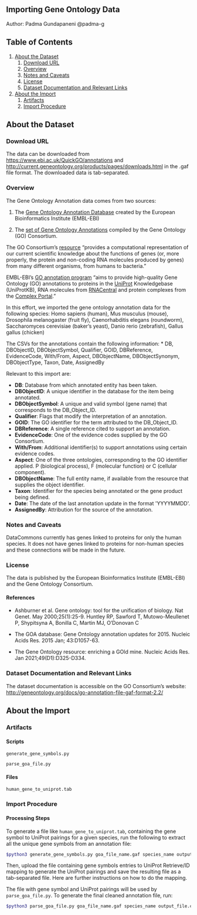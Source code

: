 ## Importing Gene Ontology Data
Author: Padma Gundapaneni @padma-g

## Table of Contents
1. [About the Dataset](#about-the-dataset)
    1. [Download URL](#download-url)
    2. [Overview](#overview)
    3. [Notes and Caveats](#notes-and-caveats)
    4. [License](#license)
    5. [Dataset Documentation and Relevant Links](#dataset-documentation-and-relevant-links)
2. [About the Import](#about-the-import)
    1. [Artifacts](#artifacts)
    2. [Import Procedure](#import-procedure)

## About the Dataset

### Download URL
The data can be downloaded from https://www.ebi.ac.uk/QuickGO/annotations and http://current.geneontology.org/products/pages/downloads.html in the .gaf file format. The downloaded data is tab-separated.

### Overview
The Gene Ontology Annotation data comes from two sources:

1. The [Gene Ontology Annotation Database](https://www.ebi.ac.uk/GOA/index) created by the European Bioinformatics Institute (EMBL-EBI)

2. The [set of Gene Ontology Annotations](http://current.geneontology.org/products/pages/downloads.html) compiled by the Gene Ontology (GO) Consortium.

The GO Consortium’s [resource](http://geneontology.org/docs/introduction-to-go-resource/) “provides a computational representation of our current scientific knowledge about the functions of genes (or, more properly, the protein and non-coding RNA molecules produced by genes) from many different organisms, from humans to bacteria.”

EMBL-EBI’s [GO annotation program](https://www.ebi.ac.uk/GOA/newto) “aims to provide high-quality Gene Ontology (GO) annotations to proteins in the [UniProt](https://www.uniprot.org/) Knowledgebase (UniProtKB), RNA molecules from [RNACentral](http://rnacentral.org/) and protein complexes from the [Complex Portal](https://www.ebi.ac.uk/complexportal/home).” 

In this effort, we imported the gene ontology annotation data for the following species: Homo sapiens (human), Mus musculus (mouse), Drosophila melanogaster (fruit fly), Caenorhabditis elegans (roundworm), Saccharomyces cerevisiae (baker’s yeast), Danio rerio (zebrafish), Gallus gallus (chicken)

The CSVs for the annotations contain the following information:
    * DB, DBObjectID, DBObjectSymbol, Qualifier, GOID, DBReference, EvidenceCode, With/From, Aspect, DBObjectName, DBObjectSynonym, DBObjectType, Taxon, Date, AssignedBy

Relevant to this import are: 
* **DB**: Database from which annotated entity has been taken.
* **DBObjectID**: A unique identifier in the database for the item being annotated.
* **DBObjectSymbol**: A unique and valid symbol (gene name) that corresponds to the DB_Object_ID.
* **Qualifier**: Flags that modify the interpretation of an annotation.
* **GOID**: The GO identifier for the term attributed to the DB_Object_ID.
* **DBReference**: A single reference cited to support an annotation.
* **EvidenceCode**: One of the evidence codes supplied by the GO Consortium.
* **With/From**: Additional identifier(s) to support annotations using certain evidence codes.
* **Aspect**: One of the three ontologies, corresponding to the GO identifier applied. P (biological process), F (molecular function) or C (cellular component).
* **DBObjectName**: The full entity name, if available from the resource that supplies the object identifier.
* **Taxon**: Identifier for the species being annotated or the gene product being defined.
* **Date**: The date of the last annotation update in the format 'YYYYMMDD'.
* **AssignedBy**: Attribution for the source of the annotation.

### Notes and Caveats

DataCommons currently has genes linked to proteins for only the human species. It does not have genes linked to proteins for non-human species and these connections will be made in the future.

### License
The data is published by the European Bioinformatics Institute (EMBL-EBI) and the Gene Ontology Consortium.

#### References

* Ashburner et al. Gene ontology: tool for the unification of biology. Nat Genet. May 2000;25(1):25-9.
Huntley RP, Sawford T, Mutowo-Meullenet P, Shypitsyna A, Bonilla C, Martin MJ, O’Donovan C

* The GOA database: Gene Ontology annotation updates for 2015.
Nucleic Acids Res. 2015 Jan; 43:D1057-63.

* The Gene Ontology resource: enriching a GOld mine. Nucleic Acids Res. Jan 2021;49(D1):D325-D334.

### Dataset Documentation and Relevant Links
The dataset documentation is accessible on the GO Consortium’s website: http://geneontology.org/docs/go-annotation-file-gaf-format-2.2/ 

## About the Import

### Artifacts

#### Scripts
`generate_gene_symbols.py`

`parse_goa_file.py`

#### Files

`human_gene_to_uniprot.tab`

### Import Procedure

#### Processing Steps
To generate a file like `human_gene_to_uniprot.tab`, containing the gene symbol to UniProt pairings for a given species, run the following to extract all the unique gene symbols from an annotation file:

```bash
$python3 generate_gene_symbols.py goa_file_name.gaf species_name output_file.csv
```

Then, upload the file containing gene symbols entries to UniProt Retrieve/ID mapping to generate the UniProt pairings and save the resulting file as a tab-separated file. Here are further instructions on how to do the mapping.

The file with gene symbol and UniProt pairings will be used by `parse_goa_file.py`. To generate the final cleaned annotation file, run:

```bash
$python3 parse_goa_file.py goa_file_name.gaf species_name output_file.csv uniprot_pairings_file.tab
```
